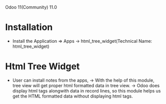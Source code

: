 Odoo 11(Community) 11.0

Installation 
============
* Install the Application => Apps -> html_tree_widget(Technical Name: html_tree_widget)

Html Tree Widget
================
* User can install notes from the apps,
	-> With the help of this module, tree view will get proper html formatted data in tree view.
	-> Odoo does display html tags alongwith data in record lines, so this module helps us get the HTML formatted data without displaying html tags.
